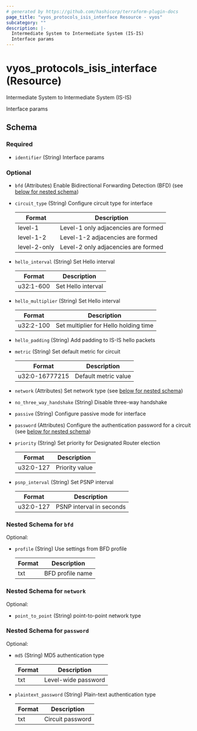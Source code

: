 ```yaml
---
# generated by https://github.com/hashicorp/terraform-plugin-docs
page_title: "vyos_protocols_isis_interface Resource - vyos"
subcategory: ""
description: |-
  Intermediate System to Intermediate System (IS-IS)
  Interface params
---
```


# vyos_protocols_isis_interface (Resource)

Intermediate System to Intermediate System (IS-IS)

Interface params



<!-- schema generated by tfplugindocs -->
## Schema

### Required

- `identifier` (String) Interface params

### Optional

- `bfd` (Attributes) Enable Bidirectional Forwarding Detection (BFD) (see [below for nested schema](#nestedatt--bfd))
- `circuit_type` (String) Configure circuit type for interface

    |  Format  |  Description  |
    |----------|---------------|
    |  level-1  |  Level-1 only adjacencies are formed  |
    |  level-1-2  |  Level-1-2 adjacencies are formed  |
    |  level-2-only  |  Level-2 only adjacencies are formed  |
- `hello_interval` (String) Set Hello interval

    |  Format  |  Description  |
    |----------|---------------|
    |  u32:1-600  |  Set Hello interval  |
- `hello_multiplier` (String) Set Hello interval

    |  Format  |  Description  |
    |----------|---------------|
    |  u32:2-100  |  Set multiplier for Hello holding time  |
- `hello_padding` (String) Add padding to IS-IS hello packets
- `metric` (String) Set default metric for circuit

    |  Format  |  Description  |
    |----------|---------------|
    |  u32:0-16777215  |  Default metric value  |
- `network` (Attributes) Set network type (see [below for nested schema](#nestedatt--network))
- `no_three_way_handshake` (String) Disable three-way handshake
- `passive` (String) Configure passive mode for interface
- `password` (Attributes) Configure the authentication password for a circuit (see [below for nested schema](#nestedatt--password))
- `priority` (String) Set priority for Designated Router election

    |  Format  |  Description  |
    |----------|---------------|
    |  u32:0-127  |  Priority value  |
- `psnp_interval` (String) Set PSNP interval

    |  Format  |  Description  |
    |----------|---------------|
    |  u32:0-127  |  PSNP interval in seconds  |

<a id="nestedatt--bfd"></a>
### Nested Schema for `bfd`

Optional:

- `profile` (String) Use settings from BFD profile

    |  Format  |  Description  |
    |----------|---------------|
    |  txt  |  BFD profile name  |


<a id="nestedatt--network"></a>
### Nested Schema for `network`

Optional:

- `point_to_point` (String) point-to-point network type


<a id="nestedatt--password"></a>
### Nested Schema for `password`

Optional:

- `md5` (String) MD5 authentication type

    |  Format  |  Description  |
    |----------|---------------|
    |  txt  |  Level-wide password  |
- `plaintext_password` (String) Plain-text authentication type

    |  Format  |  Description  |
    |----------|---------------|
    |  txt  |  Circuit password  |

